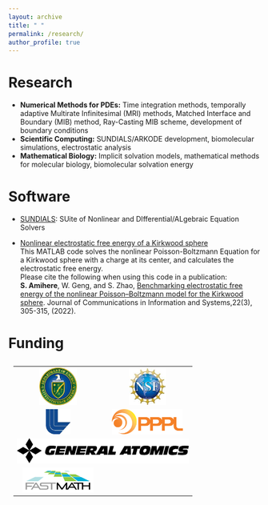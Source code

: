 ```yaml
---
layout: archive
title: " "
permalink: /research/
author_profile: true
---
```

Research
======
* **Numerical Methods for PDEs:** Time integration methods, temporally adaptive Multirate Infinitesimal (MRI) methods, Matched Interface and Boundary (MIB) method, Ray-Casting MIB scheme, development of boundary conditions
* **Scientific Computing:** SUNDIALS/ARKODE development, biomolecular simulations, electrostatic analysis
* **Mathematical Biology:** Implicit solvation models, mathematical methods for molecular biology, biomolecular solvation energy

Software
======

* [SUNDIALS](https://computing.llnl.gov/projects/sundials): SUite of Nonlinear and DIfferential/ALgebraic Equation Solvers

* [Nonlinear electrostatic free energy of a Kirkwood sphere](/files/NPB_Kirkwood_energy.m)<br>
    This MATLAB code solves the nonlinear Poisson-Boltzmann Equation for a Kirkwood sphere with a charge at its center, and calculates the electrostatic free energy.<br> 
    Please cite the following when using this code in a publication:<br> 
    **S. Amihere**, W. Geng, and S. Zhao, [Benchmarking electrostatic free energy of the nonlinear Poisson–Boltzmann model for the Kirkwood sphere](https://par.nsf.gov/servlets/purl/10346952). Journal of Communications in Information and Systems,22(3), 305-315, (2022).

Funding
======

<table style="width:100%; padding:10px; text-align: center; border-collapse: collapse; border: none;">
<tr>
<td style="border: none; text-align: center;">
  <a href="https://www.energy.gov/"><img src="/images/doe_logo.png" alt="U.S. Department of Energy" style="height:75px;"/></a></td>
<td style="border: none; text-align: center;">
  <a href="https://www.nsf.gov/"><img src="/images/nsf_logo.png" alt="U.S. National Science Foundation" style="height:75px;"/></a></td>
</tr>

<tr>
<td style="border: none; text-align: center;">
  <a href="https://www.llnl.gov/"><img src="/images/llnl_logo.png" alt="Lawrence Livermore National Laboratory" style="height:50px;"/></a></td>
<td style="border: none; text-align: center;">
  <a href="https://www.pppl.gov/"><img src="/images/pppl_logo.png" alt="Princeton Plasma Physics Laboratory" style="height:50px;"/></a></td>
</tr>

<tr>
<td colspan="3" style="border: none; text-align: center;">
  <a href="https://www.ga.com/"><img src="/images/General_Atomics-Logo.png" alt="General Atomics" style="height:50px;"/></a></td>
</tr>

<tr>
<td style="border: none; text-align: center;">
  <a href="https://scidac5-fastmath.lbl.gov/"><img src="/images/FASTMath_logo.png" alt="FASTMath Institute" style="height:50px;"/></a></td>
</table>

